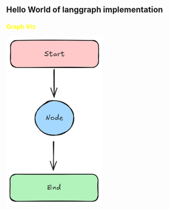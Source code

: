 <h2>Hello World of langgraph implementation</h1>
<h3 style="color:yellow">Graph Viz</h2>

![Graph](Graph_1_Hello_World.png)